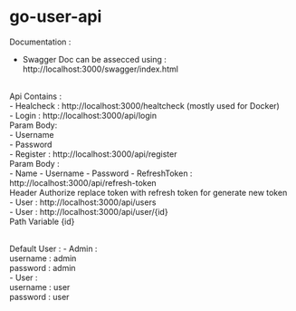 # go-user-api

Documentation :
- Swagger Doc can be assecced using : http://localhost:3000/swagger/index.html <br><br>

Api Contains :<br>
    - Healcheck : http://localhost:3000/healtcheck (mostly used for Docker)<br>
    - Login : http://localhost:3000/api/login<br>
        Param Body: <br>
        - Username<br>
        - Password<br>
    - Register : http://localhost:3000/api/register<br>
        Param Body : <br>
        - Name
        - Username
        - Password
    - RefreshToken : http://localhost:3000/api/refresh-token <br>
        Header Authorize replace token with refresh token for generate new token<br>
    - User : http://localhost:3000/api/users<br>
    - User : http://localhost:3000/api/user/{id}<br>
        Path Variable {id}<br>

<br>
Default User :
- Admin : <br>
    username : admin<br>
    password : admin<br>
- User : <br>
    username : user<br>
    password : user<br>
